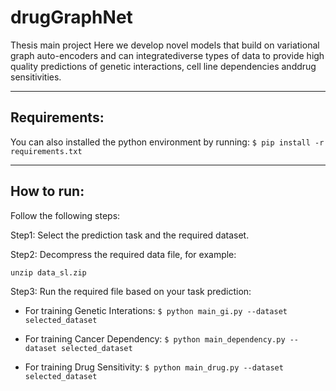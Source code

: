 # drugGraphNet
Thesis main project 
Here we develop novel models that build on variational graph auto-encoders and can integratediverse types of data to provide high quality predictions of genetic interactions, cell line dependencies anddrug sensitivities.

<!-- ## Table of contents
* [General info](#general-info)
* [Technologies](#technologies)
* [Setup](#setup) -->
___
## Requirements:

You can also installed the python environment by running:
   `$ pip install -r requirements.txt`

___
 ## How to run:
 Follow the following steps:
 
 Step1: Select the prediction task and the required dataset.
 
 Step2: Decompress the required data file, for example:
 
 `unzip data_sl.zip`

  Step3: Run the required file based on your task prediction:
  * For training Genetic Interations:
  `$ python main_gi.py --dataset selected_dataset`
  
  * For training Cancer Dependency:
  `$ python main_dependency.py --dataset selected_dataset`
  
  * For training Drug Sensitivity:
  `$ python main_drug.py --dataset selected_dataset`
 
 
